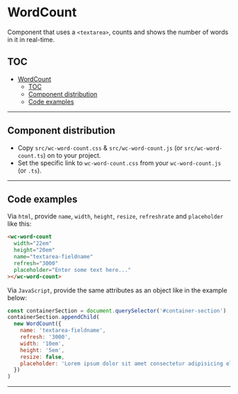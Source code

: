 # WordCount

Component that uses a `<textarea>`, counts and shows the number of words in it in real-time.

## TOC

- [WordCount](#wordcount)
  - [TOC](#toc)
  - [Component distribution](#component-distribution)
  - [Code examples](#code-examples)

---

## Component distribution

- Copy `src/wc-word-count.css` & `src/wc-word-count.js` (or `src/wc-word-count.ts`) on to your project.
- Set the specific link to `wc-word-count.css` from your `wc-word-count.js` (or `.ts`).

---

## Code examples

Via `html`, provide `name`, `width`, `height`, `resize`, `refreshrate` and `placeholder` like this:

```html
<wc-word-count
  width="22em"
  height="20em"
  name="textarea-fieldname"
  refresh="3000"
  placeholder="Enter some text here..."
></wc-word-count>
```

Via `JavaScript`, provide the same attributes as an object like in the example below:

```javascript
const containerSection = document.querySelector('#container-section')
containerSection.appendChild(
  new WordCount({
    name: 'textarea-fieldname',
    refresh: '3000',
    width: '10em',
    height: '5em',
    resize: false,
    placeholder: 'Lorem ipsum dolor sit amet consectetur adipisicing elit',
  })
)
```

---
